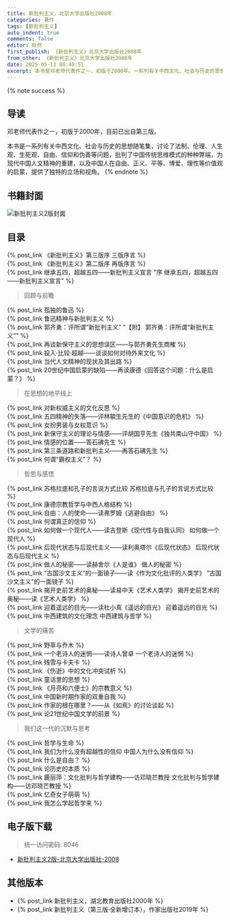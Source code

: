 ```yaml
---
title: 新批判主义，北京大学出版社2008年
categories: 著作
tags: [新批判主义]
auto_indent: true
comments: false
editor: 皎然
first_publish: 《新批判主义》北京大学出版社2008年
from_other: 《新批判主义》北京大学出版社2008年
date: 2025-05-11 00:49:51
excerpt: 本书是邓老师代表作之一，初版于2000年。一系列有关中西文化、社会与历史的思想随笔集，讨论了法制、伦理、人生观、生死观、自由、信仰和伪善等问题，批判了中国传统思维模式的种种弊端，为现代中国人文精神的重建，以及中国人在自由、正义、平等、博爱、理性等价值观的启蒙，提供了独特的立场和视角。
---
```

{% note success %}
## 导读
邓老师代表作之一，初版于2000年，目前已出自第三版。

本书是一系列有关中西文化、社会与历史的思想随笔集，讨论了法制、伦理、人生观、生死观、自由、信仰和伪善等问题，批判了中国传统思维模式的种种弊端，为现代中国人文精神的重建，以及中国人在自由、正义、平等、博爱、理性等价值观的启蒙，提供了独特的立场和视角。
{% endnote %}
## 书籍封面
![新批判主义2版封面](/images/新批判主义2版封面.jpg)

## 目录
{% post_link 《新批判主义》第三版序 三版序言 %}<br/>
{% post_link 《新批判主义》第二版序 再版序言 %}<br/>
{% post_link 继承五四，超越五四——新批判主义宣言 "序 继承五四，超越五四——新批判主义宣言" %}<br/>
> 回顾与前瞻

{% post_link 孤独的鲁迅 %}<br/>
{% post_link 鲁迅精神与新批判主义 %}<br/>
{% post_link 郭齐勇：评所谓“新批判主义” "【附】 郭齐勇：评所谓“新批判主义”" %}<br/>
{% post_link 再谈新保守主义的思想误区——与郭齐勇先生商榷 %}<br/>
{% post_link 投入·比较·超越——谈谈如何对待外来文化 %}<br/>
{% post_link 当代人文精神的现状及其出路 %}<br/>
{% post_link 20世纪中国启蒙的缺陷——再读康德《回答这个问题：什么是启蒙？》 %}<br/>
> 在思想的地平线上

{% post_link 对新权威主义的文化反思 %}<br/>
{% post_link 五四精神的失落——评林毓生先生的《中国意识的危机》 %}<br/>
{% post_link 女扮男装与女权意识 %}<br/>
{% post_link 新保守主义的理论与情感——评胡国亨先生《独共南山守中国》 %}<br/>
{% post_link 情感的位置——答石砩先生 %}<br/>
{% post_link 第三条道路和新批判主义——再答石砩先生 %}<br/>
{% post_link 何谓“霸权主义”？ %}<br/>
> 哲思与感悟

{% post_link 苏格拉底和孔子的言说方式比较 苏格拉底与孔子的言说方式比较 %}<br/>
{% post_link 康德宗教哲学与中西人格结构 %}<br/>
{% post_link 自由：人的使命——读弗罗姆《逃避自由》 %}<br/>
{% post_link 何谓真正的信仰 %}<br/>
{% post_link 如何做一个现代人——读吉登斯《现代性与自我认同》 如何做一个现代人 %}<br/>
{% post_link 后现代状态与后现代主义——读利奥塔尔《后现代状态》 后现代状态与后现代主义 %}<br/>
{% post_link 做人的秘密——读赫舍尔《人是谁》 做人的秘密 %}<br/>
{% post_link “古国沙文主义”的一面镜子——读《作为文化批评的人类学》 “古国沙文主义”的一面镜子 %}<br/>
{% post_link 揭开史前艺术的奥秘——读易中天《艺术人类学》 揭开史前艺术的奥秘——读《艺术人类学》 %}<br/>
{% post_link 迎着遥远的目光——读杜小真《遥远的目光》 迎着遥远的目光 %}<br/>
{% post_link 中西建筑的文化理念 中西建筑与哲学 %}<br/>
> 文学的痛苦

{% post_link 野草与乔木 %}<br/>
{% post_link 一个老诗人的迷惘——读诗人曾卓 一个老诗人的迷惘 %}<br/>
{% post_link 残雪与卡夫卡 %}<br/>
{% post_link 《伤逝》中的文化冲突试析 %}<br/>
{% post_link 童话里的思想 %}<br/>
{% post_link 《月亮和六便士》的宗教意义 %}<br/>
{% post_link 中国新时期作家的双重自我 %}<br/>
{% post_link 作家的根在哪里？——从《如焉》的讨论谈起 %}<br/>
{% post_link 论21世纪中国文学的前景 %}<br/>
> 我们这一代的沉默与思考

{% post_link 哲学与生命 %}<br/>
{% post_link 我们为什么没有超越性的信仰 中国人为什么没有信仰 %}<br/>
{% post_link 什么是自由？ %}<br/>
{% post_link 论历史的本质 %}<br/>
{% post_link 鹿丽萍：文化批判与哲学建构——访邓晓芒教授 文化批判与哲学建构——访邓晓芒教授 %}<br/>
{% post_link 忆奇女子萌萌 %}<br>
{% post_link 我怎么学起哲学来 %}
## 电子版下载
> 统一访问密码: 8046

- [新批判主义2版-北京大学出版社-2008](https://url92.ctfile.com/f/21466692-905451291-14ff26?p=8046)

## 其他版本
- {% post_link 新批判主义，湖北教育出版社2000年 %}<br/>
- {% post_link 新批判主义（第三版·全新增订本），作家出版社2019年 %}<br/>